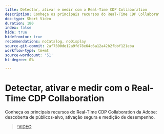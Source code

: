 ```yaml
---
title: Detectar, ativar e medir com o Real-Time CDP Collaboration
description: Conheça os principais recursos do Real-Time CDP Collaboration da Adobe para descoberta de públicos-alvo, ativação segura e medição de desempenho.
doc-type: Short Video
duration: 180
index: false
hide: true
hidefromtoc: true
recommendations: noCatalog, noDisplay
source-git-commit: 2af7500de12a9fd78e64c6a12a42b2fbbf121eba
workflow-type: tm+mt
source-wordcount: '51'
ht-degree: 0%

---
```



# Detectar, ativar e medir com o Real-Time CDP Collaboration

Conheça os principais recursos do Real-Time CDP Collaboration da Adobe: descoberta de públicos-alvo, ativação segura e medição de desempenho.

<!-- 72_OS511_3442426_179_discover-activate-and-measure-with-realtime-cdp-collaboration -->
>[!VIDEO](https://video.tv.adobe.com/v/3458275/?learn=on&enablevpops=true)
